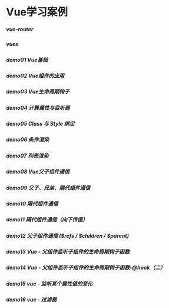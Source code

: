 # Vue学习案例
##### vue-router
##### vuex
##### demo01 Vue基础
##### demo02 Vue组件的应用
##### demo03 Vue生命周期钩子
##### demo04 计算属性与监听器
##### demo05 Class 与 Style 绑定
##### demo06 条件渲染
##### demo07 列表渲染
##### demo08 Vue父子组件通信
##### demo09 父子、兄弟、隔代组件通信
##### demo10 隔代组件通信
##### demo11 隔代组件通信（向下传值）
##### demo12 父子组件通信 ($refs / $children / $parent)
##### demo13 Vue - 父组件监听子组件的生命周期钩子函数
##### demo14 Vue - 父组件监听子组件的生命周期钩子函数-@hook（二）
##### demo15 vue - 监听某个属性值的变化
##### demo16 vue - 过滤器